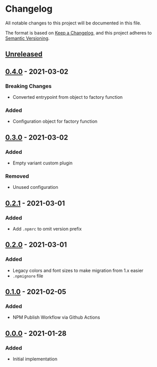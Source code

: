 # Changelog
All notable changes to this project will be documented in this file.

The format is based on [Keep a Changelog](https://keepachangelog.com/en/1.0.0/),
and this project adheres to [Semantic Versioning](https://semver.org/spec/v2.0.0.html).

## [Unreleased]

## [0.4.0] - 2021-03-02
### Breaking Changes
- Converted entrypoint from object to factory function

### Added
- Configuration object for factory function

## [0.3.0] - 2021-03-02
### Added
- Empty variant custom plugin

### Removed
- Unused configuration

## [0.2.1] - 2021-03-01
### Added
- Add `.npmrc` to omit version prefix

## [0.2.0] - 2021-03-01
### Added
- Legacy colors and font sizes to make migration from 1.x easier
- `.npmignore` file

## [0.1.0] - 2021-02-05
### Added
- NPM Publish Workflow via Github Actions

## [0.0.0] - 2021-01-28
### Added
- Initial implementation

[Unreleased]: https://github.com/kellerkinderDE/eslint-config/compare/0.4.0...HEAD
[0.4.0]: https://github.com/kellerkinderDE/eslint-config/compare/0.3.0...0.4.0
[0.3.0]: https://github.com/kellerkinderDE/eslint-config/compare/0.2.1...0.3.0
[0.2.1]: https://github.com/kellerkinderDE/eslint-config/compare/v0.2.0...0.2.1
[0.2.0]: https://github.com/kellerkinderDE/eslint-config/compare/v0.1.0...v0.2.0
[0.1.0]: https://github.com/kellerkinderDE/eslint-config/compare/v0.0.0...v0.1.0
[0.0.0]: https://github.com/kellerkinderDE/tailwind-config/releases/tag/v0.0.0
